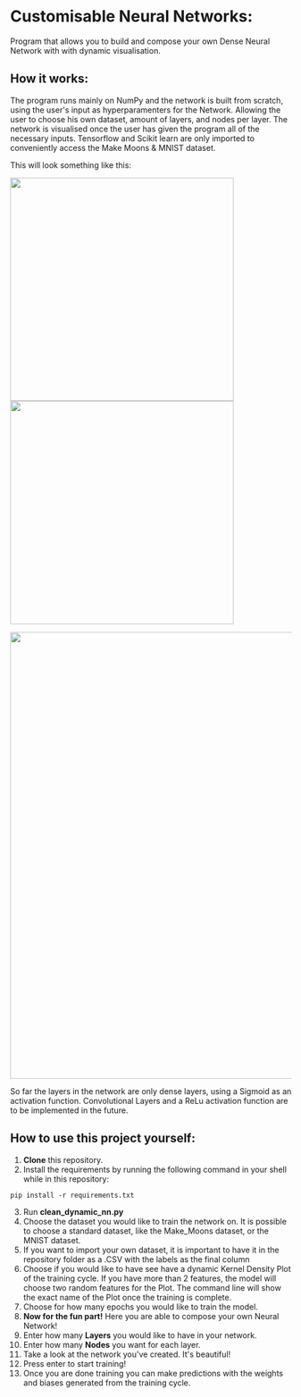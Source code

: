 # Customisable Neural Networks:
Program that allows you to build and compose your own Dense Neural Network with with dynamic visualisation.

## How it works:

The program runs mainly on NumPy and the network is built from scratch, using the user's input as hyperparamenters for the Network. Allowing the user to choose his own dataset, amount of layers, and nodes per layer. The network is visualised once the user has given the program all of the necessary inputs. Tensorflow and Scikit learn are only imported to conveniently access the Make Moons & MNIST dataset.

This will look something like this:

<img align="center" width="400" src="https://github.com/LeanderNicolai/Customisable_Neural_Networks/blob/master/NN_Vis.png">     <img align="center" width="400"  src="https://github.com/LeanderNicolai/ArtificialNeuralNetworks/blob/master/KDP.gif">

<img align="center" width="800"  src="https://github.com/LeanderNicolai/Customisable_Neural_Networks/blob/master/dynamic_train_v2.gif">

So far the layers in the network are only dense layers, using a Sigmoid as an activation function. Convolutional Layers and a ReLu activation function are to be implemented in the future.

## How to use this project yourself:
1. **Clone** this repository.
2. Install the requirements by running the following command in your shell while in this repository:

```pip install -r requirements.txt```

3. Run **clean_dynamic_nn.py**
4. Choose the dataset you would like to train the network on. It is possible to choose a standard dataset, like the Make_Moons dataset, or the MNIST dataset.
5. If you want to import your own dataset, it is important to have it in the repository folder as a .CSV with the labels as the final column
6. Choose if you would like to have see have a dynamic Kernel Density Plot of the training cycle. If you have more than 2 features, the model will choose two random features for the Plot. The command line will show the exact name of the Plot once the training is complete.
7. Choose for how many epochs you would like to train the model.
8. **Now for the fun part!** Here you are able to compose your own Neural Network!
9. Enter how many **Layers** you would like to have in your network.
10. Enter how many **Nodes** you want for each layer.
11. Take a look at the network you've created. It's beautiful!
12. Press enter to start training!
13. Once you are done training you can make predictions with the weights and biases generated from the training cycle.
